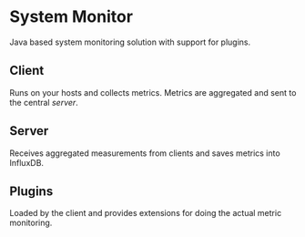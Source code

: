 # System Monitor

Java based system monitoring solution with support for plugins.


## Client

Runs on your hosts and collects metrics. Metrics are aggregated and sent to the central *server*.


## Server

Receives aggregated measurements from clients and saves metrics into InfluxDB.


## Plugins

Loaded by the client and provides extensions for doing the actual metric monitoring.